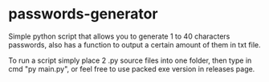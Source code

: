 # passwords-generator
Simple python script that allows you to generate 1 to 40 characters passwords, also has a function to output a certain amount of them in txt file.

To run a script simply place 2 .py source files into one folder, then type in cmd "py main.py", or feel free to use packed exe version in releases page.
